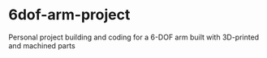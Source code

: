 # 6dof-arm-project
Personal project building and coding for a 6-DOF arm built with 3D-printed and machined parts
